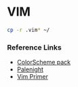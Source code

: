# VIM

```bash
cp -r .vim* ~/
```

### Reference Links
* [ColorScheme pack](https://github.com/flazz/vim-colorschemes)
* [Palenight](https://github.com/drewtempelmeyer/palenight.vim)
* [Vim Primer](https://danielmiessler.com/study/vim/)
